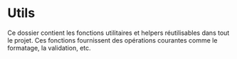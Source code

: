 # Utils

Ce dossier contient les fonctions utilitaires et helpers réutilisables dans tout le projet. Ces fonctions fournissent des opérations courantes comme le formatage, la validation, etc.

